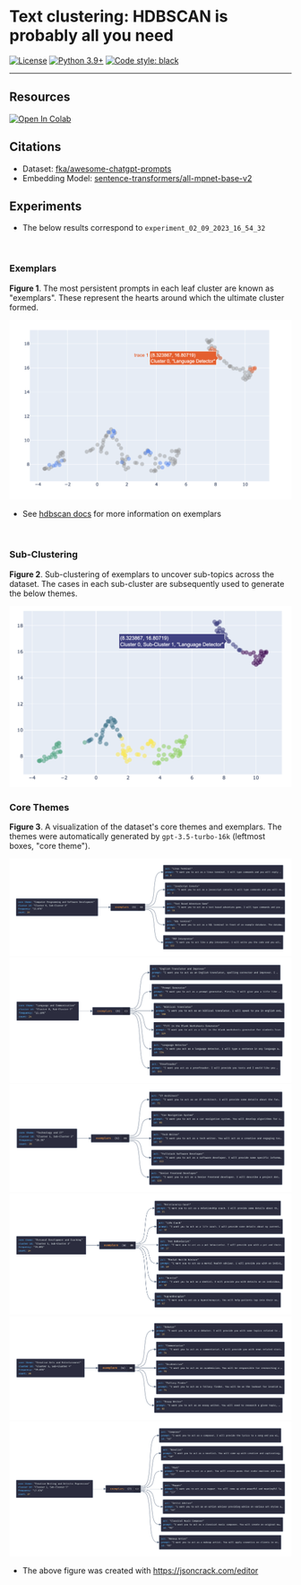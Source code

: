 # Text clustering: HDBSCAN is probably all you need

[![License](https://img.shields.io/badge/License-Apache_2.0-green.svg)](https://github.com/daniel-furman/Polyglot-or-Not/blob/main/LICENSE) 
[![Python 3.9+](https://img.shields.io/badge/python-3.9+-blue.svg)](https://www.python.org/downloads/release/python-390/) 
[![Code style: black](https://img.shields.io/badge/code%20style-black-000000.svg)](https://github.com/psf/black) 

---

## Resources

<a target="_blank" href="https://colab.research.google.com/github/daniel-furman/awesome-chatgpt-prompts-clustering/blob/main/awesome-chatgpt-prompts-clustering.ipynb">
  <img src="https://colab.research.google.com/assets/colab-badge.svg" alt="Open In Colab"/>
</a>


## Citations 

* Dataset: [fka/awesome-chatgpt-prompts](https://huggingface.co/datasets/fka/awesome-chatgpt-prompts)
* Embedding Model: [sentence-transformers/all-mpnet-base-v2](https://huggingface.co/sentence-transformers/all-mpnet-base-v2)

## Experiments

* The below results correspond to `experiment_02_09_2023_16_54_32`

<br>

### Exemplars

**Figure 1**. The most persistent prompts in each leaf cluster are known as "exemplars". These represent the hearts around which the ultimate cluster formed.

![](assets/experiment_02_09_2023_16_54_32/exemplars_viz_1.png)

* See [hdbscan docs](https://hdbscan.readthedocs.io/en/latest/soft_clustering_explanation.html#distance-based-membership) for more information on exemplars

<br>

### Sub-Clustering

**Figure 2**. Sub-clustering of exemplars to uncover sub-topics across the dataset. The cases in each sub-cluster are subsequently used to generate the below themes.

![](assets/experiment_02_09_2023_16_54_32/exemplars_viz_2.png)

### Core Themes

**Figure 3**. A visualization of the dataset's core themes and exemplars. The themes were automatically generated by `gpt-3.5-turbo-16k` (leftmost boxes, "core theme").

![](assets/experiment_02_09_2023_16_54_32/cluster0_subcluster0.png)
![](assets/experiment_02_09_2023_16_54_32/cluster0_subcluster1.png)
![](assets/experiment_02_09_2023_16_54_32/cluster1_subcluster2.png)
![](assets/experiment_02_09_2023_16_54_32/cluster1_subcluster3.png)
![](assets/experiment_02_09_2023_16_54_32/cluster1_subcluster4.png)
![](assets/experiment_02_09_2023_16_54_32/cluster1_subcluster5.png)

* The above figure was created with https://jsoncrack.com/editor

<br>

